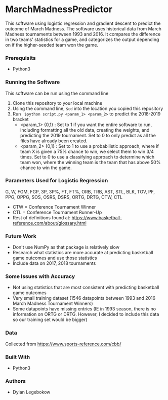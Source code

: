 # MarchMadnessPredictor
This software using logistic regression and gradient descent to predict the outcome of March Madness. The software uses historical data from March Madness tournaments between 1993 and 2016. It compares the difference in two teams' statistics for a game, and categorizes the output depending on if the higher-seeded team won the game.

### Prerequisits
- Python3

### Running the Software
This software can be run using the command line 
1. Clone this repository to your local machine
2. Using the command line, ``` $cd ``` into the location you copied this repository
3. Run ``` $python script.py <param_1> <param_2>``` to predict the 2018-2019 bracket<br>
	- <param_1> {0,1} : Set to 1 if you want the entire software to run, including formatting all the old data, creating the weights, and predicting the 2019 tournament. Set to 0 to only predict as all the files have already been created.<br>
	- <param_2> {0,1} : Set to 1 to use a probabilistic approach, where if team X is given a 75% chance to win, we select them to win 3/4 times. Set to 0 to use a classifying approach to determine which team won, where the winning team is the team that has above 50% chance to win the game. 

### Parameters Used for Logistic Regression
G, W, FGM, FGP, 3P, 3P%, FT, FT%, ORB, TRB, AST, STL, BLK, TOV, PF, PPG, OPPG, SOS, OSRS, DSRS, ORTG, DRTG, CTW, CTL
- CTW = Conference Tournament Winner
- CTL = Conference Tournament Runner-Up
- Rest of definitions found at:
https://www.basketball-reference.com/about/glossary.html

### Future Work
- Don't use NumPy as that package is relatively slow
- Research what statistics are more accurate at predicting basketball game outcomes and use those statistics
- Include data on 2017, 2018 tournaments

### Some Issues with Accuracy
- Not using statistics that are most consistent with predicting basketball game outcomes
- Very small training dataset (1546 datapoints between 1993 and 2016 March Madness Tournament Winners)
- Some datapoints have missing entries (IE in 1993 season, there is no information on ORTG or DRTG. However, I decided to include this data so our training set would be bigger) 

### Data
Collected from https://www.sports-reference.com/cbb/

### Built With
- Python3

### Authors
- Dylan Legebokow
